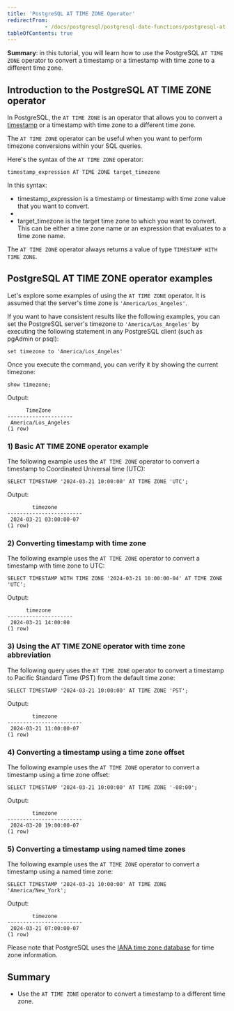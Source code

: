 ```yaml
---
title: 'PostgreSQL AT TIME ZONE Operator'
redirectFrom: 
            - /docs/postgresql/postgresql-date-functions/postgresql-at-time-zone/
tableOfContents: true
---
```



**Summary**: in this tutorial, you will learn how to use the PostgreSQL `AT TIME ZONE` operator to convert a timestamp or a timestamp with time zone to a different time zone.





## Introduction to the PostgreSQL AT TIME ZONE operator





In PostgreSQL, the `AT TIME ZONE` is an operator that allows you to convert a [timestamp](/docs/postgresql/postgresql-timestamp) or a timestamp with time zone to a different time zone.





The `AT TIME ZONE` operator can be useful when you want to perform timezone conversions within your SQL queries.





Here's the syntax of the `AT TIME ZONE` operator:





```
timestamp_expression AT TIME ZONE target_timezone
```





In this syntax:





- timestamp_expression is a timestamp or timestamp with time zone value that you want to convert.
-
- target_timezone is the target time zone to which you want to convert. This can be either a time zone name or an expression that evaluates to a time zone name.





The `AT TIME ZONE` operator always returns a value of type `TIMESTAMP WITH TIME ZONE`.





## PostgreSQL AT TIME ZONE operator examples





Let's explore some examples of using the `AT TIME ZONE` operator. It is assumed that the server's time zone is `'America/Los_Angeles'`.





If you want to have consistent results like the following examples, you can set the PostgreSQL server's timezone to `'America/Los_Angeles'` by executing the following statement in any PostgreSQL client (such as pgAdmin or psql):





```
set timezone to 'America/Los_Angeles'
```





Once you execute the command, you can verify it by showing the current timezone:





```
show timezone;
```





Output:





```
      TimeZone
---------------------
 America/Los_Angeles
(1 row)
```





### 1) Basic AT TIME ZONE operator example





The following example uses the `AT TIME ZONE` operator to convert a timestamp to Coordinated Universal time (UTC):





```
SELECT TIMESTAMP '2024-03-21 10:00:00' AT TIME ZONE 'UTC';
```





Output:





```
        timezone
------------------------
 2024-03-21 03:00:00-07
(1 row)
```





### 2) Converting timestamp with time zone





The following example uses the `AT TIME ZONE` operator to convert a timestamp with time zone to UTC:





```
SELECT TIMESTAMP WITH TIME ZONE '2024-03-21 10:00:00-04' AT TIME ZONE 'UTC';
```





Output:





```
      timezone
---------------------
 2024-03-21 14:00:00
(1 row)
```





### 3) Using the AT TIME ZONE operator with time zone abbreviation





The following query uses the `AT TIME ZONE` operator to convert a timestamp to Pacific Standard Time (PST) from the default time zone:





```
SELECT TIMESTAMP '2024-03-21 10:00:00' AT TIME ZONE 'PST';
```





Output:





```
        timezone
------------------------
 2024-03-21 11:00:00-07
(1 row)
```





### 4) Converting a timestamp using a time zone offset





The following example uses the `AT TIME ZONE` operator to convert a timestamp using a time zone offset:





```
SELECT TIMESTAMP '2024-03-21 10:00:00' AT TIME ZONE '-08:00';
```





Output:





```
        timezone
------------------------
 2024-03-20 19:00:00-07
(1 row)
```





### 5) Converting a timestamp using named time zones





The following example uses the `AT TIME ZONE` operator to convert a timestamp using a named time zone:





```
SELECT TIMESTAMP '2024-03-21 10:00:00' AT TIME ZONE 'America/New_York';
```





Output:





```
        timezone
------------------------
 2024-03-21 07:00:00-07
(1 row)
```





Please note that PostgreSQL uses the [IANA time zone database](https://en.wikipedia.org/wiki/List_of_tz_database_time_zones) for time zone information.





## Summary





- Use the `AT TIME ZONE` operator to convert a timestamp to a different time zone.


